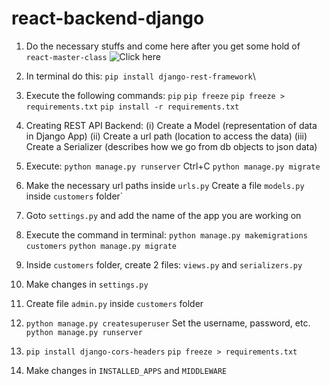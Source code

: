 # react-backend-django

1. Do the necessary stuffs and come here after you get some hold of `react-master-class` ![Click here](https://github.com/astrodestroyergithub/react-master-class)
2. In terminal do this:
`pip install django-rest-framework`\
3. Execute the following commands:
`pip`
`pip freeze`
`pip freeze > requirements.txt`
`pip install -r requirements.txt`

4. Creating REST API Backend:
(i) Create a Model (representation of data in Django App)
(ii) Create a url path (location to access the data)
(iii) Create a Serializer (describes how we go from db objects to json data)

5. Execute:
`python manage.py runserver`
Ctrl+C
`python manage.py migrate`

6. Make the necessary url paths inside `urls.py`
Create a file `models.py` inside `customers` folder`

7. Goto `settings.py` and add the name of the app you are working on

8. Execute the command in terminal:
`python manage.py makemigrations customers`
`python manage.py migrate`

9. Inside `customers` folder, create 2 files: `views.py` and `serializers.py`

10. Make changes in `settings.py`

11. Create file `admin.py` inside `customers` folder

12. `python manage.py createsuperuser`
Set the username, password, etc.
`python manage.py runserver`

13. `pip install django-cors-headers`
`pip freeze > requirements.txt`

14. Make changes in `INSTALLED_APPS` and `MIDDLEWARE`